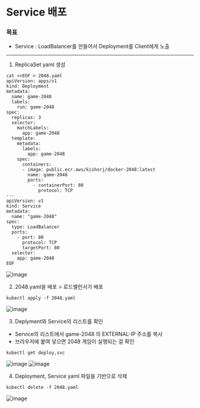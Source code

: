 # Service 배포

### 목표
- Service : LoadBalancer를 만들어서 Deployment를 Client에게 노출

--- 
1. ReplicaSet yaml 생성
```
cat <<EOF > 2048.yaml 
apiVersion: apps/v1
kind: Deployment
metadata:
  name: game-2048
  labels:
    run: game-2048
spec:
  replicas: 3
  selector:
    matchLabels:
      app: game-2048
  template:
    metadata:
      labels:
        app: game-2048
    spec:
      containers:
      - image: public.ecr.aws/kishorj/docker-2048:latest
        name: game-2048
        ports:
          - containerPort: 80
            protocol: TCP
---
apiVersion: v1
kind: Service
metadata:
  name: "game-2048"
spec:
  type: LoadBalancer
  ports:
    - port: 80
      protocol: TCP
      targetPort: 80
  selector:
    app: game-2048
EOF
```
![image](https://github.com/devhyunuk/eks-essential/assets/49749510/eae95d41-dbc7-4c9c-90b3-3b0918fd4022)

2. 2048.yaml을 배포 > 로드밸런서가 배포
```
kubectl apply -f 2048.yaml
```
![image](https://github.com/devhyunuk/eks-essential/assets/49749510/714a220b-9b28-4c1a-94ce-a9ecaffe844b)

3. Deplyment와 Service의 리스트를 확인
- Service의 리스트에서 game-2048 의 EXTERNAL-IP 주소를 복사
- 브라우저에 붙여 넣으면 2048 게임이 실행되는 걸 확인
```
kubectl get deploy,svc
```
![image](https://github.com/devhyunuk/eks-essential/assets/49749510/6b61b13b-0ea5-4353-ae7e-f29d3cee0a2b)
![image](https://github.com/devhyunuk/eks-essential/assets/49749510/d0a378bb-2648-4419-be92-fb1e0449dc7b)

4. Deployment, Service yaml 파일을 기반으로 삭제
```
kubectl delete -f 2048.yaml
```
![image](https://github.com/devhyunuk/eks-essential/assets/49749510/1eaaea43-c531-449a-8c2e-6403692f0343)
